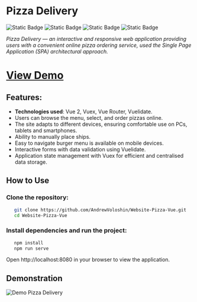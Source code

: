 # Pizza Delivery

![Static Badge](https://img.shields.io/badge/made%20by-AndrewVoloshin-blue)
![Static Badge](https://img.shields.io/badge/Vue-94%25-%41b883)
![Static Badge](https://img.shields.io/badge/open%20source-%238b36db)
![Static Badge](https://img.shields.io/badge/%E2%9D%A4-red)



_Pizza Delivery — an interactive and responsive web application providing users with a convenient online pizza ordering service, used the Single Page Application (SPA) architectural approach._


# [View Demo](https://andrewvoloshin.github.io/Website-Pizza-Vue/) 


## Features:

- **Technologies used**: Vue 2, Vuex, Vue Router, Vuelidate.
-	Users can browse the menu, select, and order pizzas online.
-	The site adapts to different devices, ensuring comfortable use on PCs, tablets and smartphones.
-	Ability to manually place ships.
-	Easy to navigate burger menu is available on mobile devices.
-	Interactive forms with data validation using Vuelidate.
-	Application state management with Vuex for efficient and centralised data storage.


## How to Use

### Clone the repository:
```bash
   git clone https://github.com/AndrewVoloshin/Website-Pizza-Vue.git
   cd Website-Pizza-Vue
```
###  Install dependencies and run the project:

```bash
   npm install
   npm run serve
```
Open http://localhost:8080 in your browser to view the application.


## Demonstration

![Demo Pizza Delivery](./src/assets/demoPizzaDelivery.gif)

